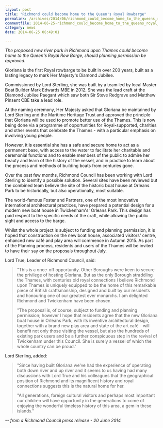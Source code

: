 ```yaml
---
layout: post
title: "Richmond could become home to the Queen's Royal Rowbarge"
permalink: /archives/2014/06/richmond_could_become_home_to_the_queens_royal_row.html
commentfile: 2014-06-25-richmond_could_become_home_to_the_queens_royal_row
category: news
date: 2014-06-25 06:49:01

---
```


*The proposed new river park in Richmond upon Thames could become home to the Queen's Royal Row Barge, should planning permission be approved.*

Gloriana is the first Royal rowbarge to be built in over 200 years, built as a lasting legacy to mark Her Majesty's Diamond Jubilee.

Commissioned by Lord Sterling, she was built by a team led by local Master Boat Builder Mark Edwards MBE in 2012. She was the lead craft at the Diamond Jubilee Paegant which saw both Sir Steve Redgrave and Matthew Pinsent CBE take a lead role.

At the naming ceremony, Her Majesty asked that Gloriana be maintained by Lord Sterling and the Maritime Heritage Trust and approved the principle that Gloriana will be used to promote better use of the Thames. This is now being done via a programme of opportunities for Royal-supported, charities and other events that celebrate the Thames - with a particular emphasis on involving young people.

However, it is essential she has a safe and secure home to act as a permanent base, with access to the water to facilitate her charitable and ceremonial functions and to enable members of the public to admire her beauty and learn of the history of the vessel, and in practice to learn about the process and methods of building boats from centuries gone.

Over the past few months, Richmond Council has been working with Lord Sterling to identify a possible solution. Several sites have been reviewed but the combined team believe the site of the historic boat house at Orleans Park to be historically, but also operationally, most suitable.

The world-famous Foster and Partners, one of the most innovative international architectural practices, have prepared a potential design for a modern new boat house in Twickenham's' Orleans Park. This design has paid respect to the specific needs of the craft, while allowing the public sight and access to the barge.

Whilst the whole project is subject to funding and planning permission, it is hoped that construction on the new boat house, associated visitors' centre, enhanced new café and play area will commence in Autumn 2015. As part of the Planning process, residents and users of the Thames will be invited to have their say on the proposals throughout July.

Lord True, Leader of Richmond Council, said:

> "This is a once-off opportunity. Other Boroughs were keen to secure the privilege of hosting Gloriana. But as the only Borough straddling the Thames, with centuries old royal connections I believe Richmond upon Thames is uniquely equipped to be the home of this remarkable piece of British craftsmanship, designed and built by our residents and honouring one of our greatest ever monarchs. I am delighted Richmond and Twickenham have been chosen.
> 
> "The proposal is, of course, subject to funding and planning permission; however I hope that residents agree that the new Gloriana boat house in Orleans Park, with its inventive architectural design, together with a brand new play area and state of the art café - will benefit not only those visiting the vessel, but also the hundreds of existing park users and be a further conspicuous step in the revival of Twickenham under this Council. She is surely a vessel of which the whole country can be proud."

Lord Sterling, added:

> "Since having built Gloriana we've had the experience of operating both down river and up river and it seems to us having had many discussions with Lord True and his colleagues that the geographical position of Richmond and its magnificent history and royal connections suggests this is the natural home for her.
> 
> "All generations, foreign cultural visitors and perhaps most important our children will have opportunity in the generations to come of enjoying the wonderful timeless history of this area, a gem in these islands."

<cite>-- from a Richmond Council press release - 20 June 2014</cite>
